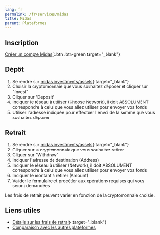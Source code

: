 ```yaml
---
lang: fr
permalink: /fr/services/midas
title: Midas
parent: Plateformes
---
```


## Inscription
[Créer un compte Midas](https://midas.investments?p=aff46642){:.btn .btn-green target="_blank"}


## Dépôt
1. Se rendre sur [midas.investments/assets](https://midas.investments/assets){:target="_blank"}
2. Choisir la cryptomonnaie que vous souhaitez déposer et cliquer sur "Invest"
3. Cliquer sur "Deposit"
4. Indiquer le réseau à utiliser (Choose Network), il doit ABSOLUMENT correspondre à celui que vous allez utiliser pour envoyer vos fonds
5. Utiliser l'adresse indiquée pour effectuer l'envoi de la somme que vous souhaitez déposer


## Retrait
1. Se rendre sur [midas.investments/assets](https://midas.investments/assets){:target="_blank"}
2. Cliquer sur la cryptomonnaie que vous souhaitez retirer
3. Cliquer sur "Withdraw"
4. Indiquer l'adresse de destination (Address)
5. Indiquer le réseau à utiliser (Network), il doit ABSOLUMENT correspondre à celui que vous allez utiliser pour envoyer vos fonds
6. Indiquer le montant à retirer (Amount)
7. Valider le formulaire et procéder aux opérations requises qui vous seront demandées

Les frais de retrait peuvent varier en fonction de la cryptomonnaie choisie.


## Liens utiles
- [Détails sur les frais de retrait](https://midas.kb.help/withdrawal-fees-faq/){:target="_blank"}
- [Comparaison avec les autres plateformes](/fr/services/#pourcentages-annuels-de-rendement)
